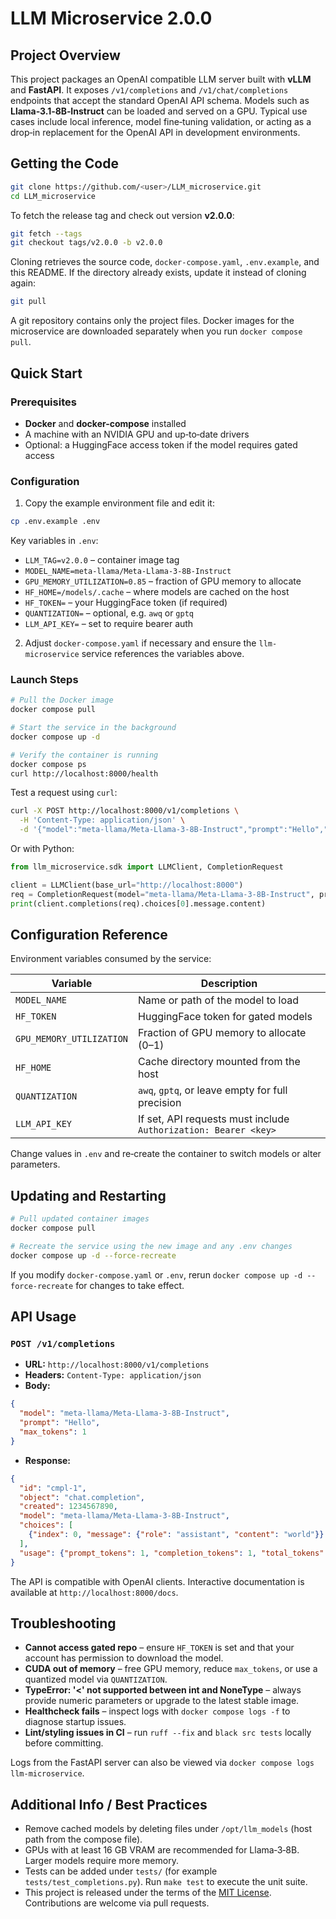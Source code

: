 # LLM Microservice 2.0.0

## Project Overview

This project packages an OpenAI compatible LLM server built with **vLLM** and **FastAPI**. It exposes `/v1/completions` and `/v1/chat/completions` endpoints that accept the standard OpenAI API schema. Models such as **Llama‑3.1‑8B‑Instruct** can be loaded and served on a GPU. Typical use cases include local inference, model fine‑tuning validation, or acting as a drop‑in replacement for the OpenAI API in development environments.

## Getting the Code

```bash
git clone https://github.com/<user>/LLM_microservice.git
cd LLM_microservice
```

To fetch the release tag and check out version **v2.0.0**:

```bash
git fetch --tags
git checkout tags/v2.0.0 -b v2.0.0
```

Cloning retrieves the source code, `docker-compose.yaml`, `.env.example`, and this README. If the directory already exists, update it instead of cloning again:

```bash
git pull
```

A git repository contains only the project files. Docker images for the microservice are downloaded separately when you run `docker compose pull`.

## Quick Start

### Prerequisites

- **Docker** and **docker-compose** installed
- A machine with an NVIDIA GPU and up‑to‑date drivers
- Optional: a HuggingFace access token if the model requires gated access

### Configuration

1. Copy the example environment file and edit it:

```bash
cp .env.example .env
```

Key variables in `.env`:

- `LLM_TAG=v2.0.0` – container image tag
- `MODEL_NAME=meta-llama/Meta-Llama-3-8B-Instruct`
- `GPU_MEMORY_UTILIZATION=0.85` – fraction of GPU memory to allocate
- `HF_HOME=/models/.cache` – where models are cached on the host
- `HF_TOKEN=` – your HuggingFace token (if required)
- `QUANTIZATION=` – optional, e.g. `awq` or `gptq`
- `LLM_API_KEY=` – set to require bearer auth

2. Adjust `docker-compose.yaml` if necessary and ensure the `llm-microservice` service references the variables above.

### Launch Steps

```bash
# Pull the Docker image
docker compose pull

# Start the service in the background
docker compose up -d

# Verify the container is running
docker compose ps
curl http://localhost:8000/health
```

Test a request using `curl`:

```bash
curl -X POST http://localhost:8000/v1/completions \
  -H 'Content-Type: application/json' \
  -d '{"model":"meta-llama/Meta-Llama-3-8B-Instruct","prompt":"Hello","max_tokens":1}'
```

Or with Python:

```python
from llm_microservice.sdk import LLMClient, CompletionRequest

client = LLMClient(base_url="http://localhost:8000")
req = CompletionRequest(model="meta-llama/Meta-Llama-3-8B-Instruct", prompt="Hello", max_tokens=1)
print(client.completions(req).choices[0].message.content)
```

## Configuration Reference

Environment variables consumed by the service:

| Variable | Description |
|----------|-------------|
| `MODEL_NAME` | Name or path of the model to load |
| `HF_TOKEN` | HuggingFace token for gated models |
| `GPU_MEMORY_UTILIZATION` | Fraction of GPU memory to allocate (0–1) |
| `HF_HOME` | Cache directory mounted from the host |
| `QUANTIZATION` | `awq`, `gptq`, or leave empty for full precision |
| `LLM_API_KEY` | If set, API requests must include `Authorization: Bearer <key>` |

Change values in `.env` and re‑create the container to switch models or alter parameters.

## Updating and Restarting

```bash
# Pull updated container images
docker compose pull

# Recreate the service using the new image and any .env changes
docker compose up -d --force-recreate
```

If you modify `docker-compose.yaml` or `.env`, rerun `docker compose up -d --force-recreate` for changes to take effect.

## API Usage

### `POST /v1/completions`

- **URL:** `http://localhost:8000/v1/completions`
- **Headers:** `Content-Type: application/json`
- **Body:**

```json
{
  "model": "meta-llama/Meta-Llama-3-8B-Instruct",
  "prompt": "Hello",
  "max_tokens": 1
}
```

- **Response:**

```json
{
  "id": "cmpl-1",
  "object": "chat.completion",
  "created": 1234567890,
  "model": "meta-llama/Meta-Llama-3-8B-Instruct",
  "choices": [
    {"index": 0, "message": {"role": "assistant", "content": "world"}}
  ],
  "usage": {"prompt_tokens": 1, "completion_tokens": 1, "total_tokens": 2}
}
```

The API is compatible with OpenAI clients. Interactive documentation is available at `http://localhost:8000/docs`.

## Troubleshooting

- **Cannot access gated repo** – ensure `HF_TOKEN` is set and that your account has permission to download the model.
- **CUDA out of memory** – free GPU memory, reduce `max_tokens`, or use a quantized model via `QUANTIZATION`.
- **TypeError: '<' not supported between int and NoneType** – always provide numeric parameters or upgrade to the latest stable image.
- **Healthcheck fails** – inspect logs with `docker compose logs -f` to diagnose startup issues.
- **Lint/styling issues in CI** – run `ruff --fix` and `black src tests` locally before committing.

Logs from the FastAPI server can also be viewed via `docker compose logs llm-microservice`.

## Additional Info / Best Practices

- Remove cached models by deleting files under `/opt/llm_models` (host path from the compose file).
- GPUs with at least 16 GB VRAM are recommended for Llama‑3‑8B. Larger models require more memory.
- Tests can be added under `tests/` (for example `tests/test_completions.py`). Run `make test` to execute the unit suite.
- This project is released under the terms of the [MIT License](LICENSE). Contributions are welcome via pull requests.


